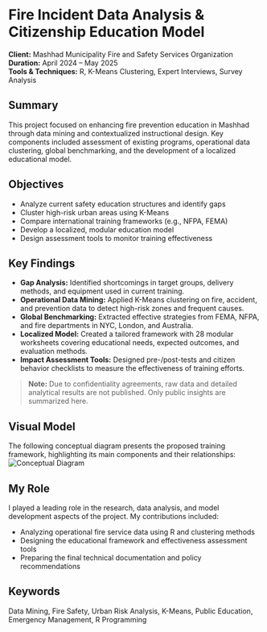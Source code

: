 # Fire Incident Data Analysis & Citizenship Education Model

**Client:** Mashhad Municipality Fire and Safety Services Organization  
**Duration:** April 2024 – May 2025  
**Tools & Techniques:** R, K-Means Clustering, Expert Interviews, Survey Analysis  

## Summary  
This project focused on enhancing fire prevention education in Mashhad through data mining and contextualized instructional design. Key components included assessment of existing programs, operational data clustering, global benchmarking, and the development of a localized educational model.

## Objectives
- Analyze current safety education structures and identify gaps  
- Cluster high-risk urban areas using K-Means  
- Compare international training frameworks (e.g., NFPA, FEMA)  
- Develop a localized, modular education model  
- Design assessment tools to monitor training effectiveness  

## Key Findings
- **Gap Analysis:** Identified shortcomings in target groups, delivery methods, and equipment used in current training.  
- **Operational Data Mining:** Applied K-Means clustering on fire, accident, and prevention data to detect high-risk zones and frequent causes.  
- **Global Benchmarking:** Extracted effective strategies from FEMA, NFPA, and fire departments in NYC, London, and Australia.  
- **Localized Model:** Created a tailored framework with 28 modular worksheets covering educational needs, expected outcomes, and evaluation methods.  
- **Impact Assessment Tools:** Designed pre-/post-tests and citizen behavior checklists to measure the effectiveness of training efforts.  

> **Note:** Due to confidentiality agreements, raw data and detailed analytical results are not published. Only public insights are summarized here.

## Visual Model
The following conceptual diagram presents the proposed training framework, highlighting its main components and their relationships:
![Conceptual Diagram](./assets/training-framework.png)

## My Role  
I played a leading role in the research, data analysis, and model development aspects of the project.
My contributions included:
- Analyzing operational fire service data using R and clustering methods  
- Designing the educational framework and effectiveness assessment tools  
- Preparing the final technical documentation and policy recommendations  

## Keywords  
Data Mining, Fire Safety, Urban Risk Analysis, K-Means, Public Education, Emergency Management, R Programming
